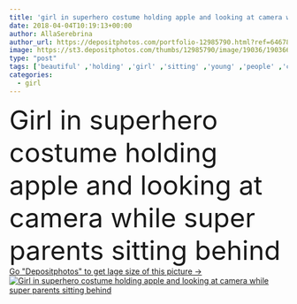 ```yaml
---
title: 'girl in superhero costume holding apple and looking at camera while super parents sitting behind'
date: 2018-04-04T10:19:13+00:00
author: AllaSerebrina
author_url: https://depositphotos.com/portfolio-12985790.html?ref=64678756
image: https://st3.depositphotos.com/thumbs/12985790/image/19036/190366312/api_thumb_450.jpg?forcejpeg=true
type: "post"
tags: ['beautiful' ,'holding' ,'girl' ,'sitting' ,'young' ,'people' ,'cute' ,'caucasian' ,'food' ,'apple' ,'fruit' ,'child' ,'family' ,'man' ,'european' ,'childhood' ,'kid' ,'imagination' ,'inspiration' ,'concept' ,'adorable' ,'woman' ,'together' ,'togetherness' ,'daughter' ,'handsome' ,'mother' ,'parenting' ,'mom' ,'parents' ,'dad' ,'father' ,'Costumes' ,'heroes' ,'masks' ,'super' ,'parenthood' ,'mommy' ,'preteen' ,'daddy' ,'girlhood' ,'preadolescent' ,'Cloaks' ,'selective focus' ,'Studio Shot' ,'superheroes' ,'on grey' ]
categories: 
  - girl
---
```

<div aling="center">
            <font size="60"> Girl in superhero costume holding apple and looking at camera while super parents sitting behind</font>   
</div>
<div>
    <a href='https://st3.depositphotos.com/thumbs/12985790/image/19036/190366312/api_thumb_450.jpg?forcejpeg=true?ref=64678756' target=_blank > Go "Depositphotos" to get lage size of this picture ->
        <img href='https://st3.depositphotos.com/thumbs/12985790/image/19036/190366312/api_thumb_450.jpg?forcejpeg=true?ref=64678756' src='https://st3.depositphotos.com/12985790/19036/i/950/depositphotos_190366312-stock-photo-girl-superhero-costume-holding-apple.jpg?forcejpeg=true' alt='Girl in superhero costume holding apple and looking at camera while super parents sitting behind' >
    </a>
</div>
